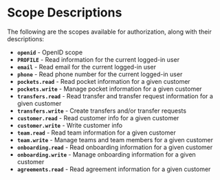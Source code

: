 # Scope Descriptions

The following are the scopes available for authorization, along with their descriptions:

- **`openid`** - OpenID scope
- **`PROFILE`** - Read information for the current logged-in user
- **`email`** - Read email for the current logged-in user
- **`phone`** - Read phone number for the current logged-in user
- **`pockets.read`** - Read pocket information for a given customer
- **`pockets.write`** - Manage pocket information for a given customer
- **`transfers.read`** - Read transfer and transfer request information for a given customer
- **`transfers.write`** - Create transfers and/or transfer requests
- **`customer.read`** - Read customer info for a given customer
- **`customer.write`** - Write customer info
- **`team.read`** - Read team information for a given customer
- **`team.write`** - Manage teams and team members for a given customer
- **`onboarding.read`** - Read onboarding information for a given customer
- **`onboarding.write`** - Manage onboarding information for a given customer
- **`agreements.read`** - Read agreement information for a given customer
